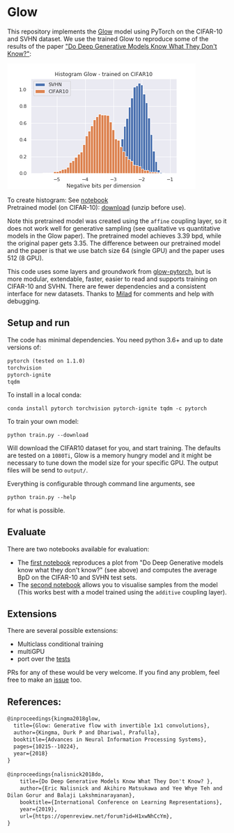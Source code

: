 # Glow

This repository implements the [Glow](https://arxiv.org/abs/1807.03039) model using PyTorch on the CIFAR-10 and SVHN dataset. We use the trained Glow to reproduce some of the results of the paper ["Do Deep Generative Models Know What They Don't Know?"](https://arxiv.org/abs/1810.09136):

![Histogram Glow - CIFAR10 and SVHN](images/histogram_glow_cifar_svhn.png)

To create histogram:
See [notebook](Do_deep_generative_models_know_what_they_dont_know.ipynb)  
Pretrained model (on CIFAR-10): [download](http://www.cs.ox.ac.uk/people/joost.vanamersfoort/glow.zip) (unzip before use).

Note this pretrained model was created using the `affine` coupling layer, so it does not work well for generative sampling (see qualitative vs quantitative models in the Glow paper). The pretrained model achieves 3.39 bpd, while the original paper gets 3.35. The difference between our pretrained model and the paper is that we use batch size 64 (single GPU) and the paper uses 512 (8 GPU).

This code uses some layers and groundwork from [glow-pytorch](https://github.com/chaiyujin/glow-pytorch), but is more modular, extendable, faster, easier to read and supports training on CIFAR-10 and SVHN. There are fewer dependencies and a consistent interface for new datasets. Thanks to [Milad](https://github.com/mi-lad) for comments and help with debugging.

## Setup and run

The code has minimal dependencies. You need python 3.6+ and up to date versions of:

```
pytorch (tested on 1.1.0)
torchvision
pytorch-ignite
tqdm
```

To install in a local conda:

```
conda install pytorch torchvision pytorch-ignite tqdm -c pytorch
```

To train your own model:

```
python train.py --download
```

Will download the CIFAR10 dataset for you, and start training. The defaults are tested on a `1080Ti`, Glow is a memory hungry model and it might be necessary to tune down the model size for your specific GPU. The output files will be send to `output/`.

Everything is configurable through command line arguments, see

```
python train.py --help
```

for what is possible.

## Evaluate

There are two notebooks available for evaluation:

* The [first notebook](Do_deep_generative_models_know_what_they_dont_know.ipynb) reproduces a plot from "Do Deep Generative models know what they don't know?" (see above) and computes the average BpD on the CIFAR-10 and SVHN test sets.
* The [second notebook](Sample_from_Glow.ipynb) allows you to visualise samples from the model (This works best with a model trained using the `additive` coupling layer).


## Extensions

There are several possible extensions:

- Multiclass conditional training
- multiGPU
- port over the [tests](https://github.com/chaiyujin/glow-pytorch/blob/master/test_modules.py)

PRs for any of these would be very welcome. If you find any problem, feel free to make an [issue](https://github.com/y0ast/Glow-PyTorch/issues) too.

## References:

```
@inproceedings{kingma2018glow,
  title={Glow: Generative flow with invertible 1x1 convolutions},
  author={Kingma, Durk P and Dhariwal, Prafulla},
  booktitle={Advances in Neural Information Processing Systems},
  pages={10215--10224},
  year={2018}
}

@inproceedings{nalisnick2018do,
    title={Do Deep Generative Models Know What They Don't Know? },
    author={Eric Nalisnick and Akihiro Matsukawa and Yee Whye Teh and Dilan Gorur and Balaji Lakshminarayanan},
    booktitle={International Conference on Learning Representations},
    year={2019},
    url={https://openreview.net/forum?id=H1xwNhCcYm},
}
```
